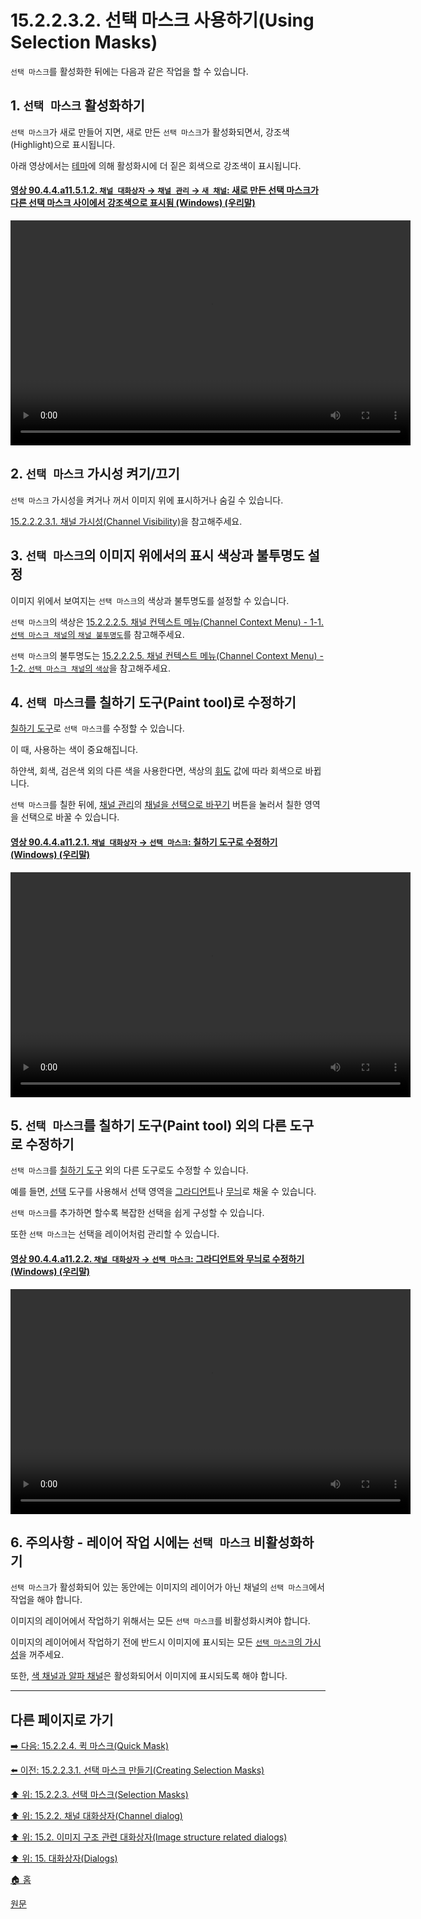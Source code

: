 # 15.2.2.3.2. 선택 마스크 사용하기(Using Selection Masks)

`선택 마스크`를 활성화한 뒤에는 다음과 같은 작업을 할 수 있습니다.

<a id="15-02-02-03-02-s1"></a>

## 1. `선택 마스크` 활성화하기
`선택 마스크`가 새로 만들어 지면, 새로 만든 `선택 마스크`가 활성화되면서, 강조색(Highlight)으로 표시됩니다.

아래 영상에서는 [테마](./12-01-11-theme.md)에 의해 활성화시에 더 짙은 회색으로 강조색이 표시됩니다.

<a id="90-04-04-a11-05-01-02"></a>

#### [영상 90.4.4.a11.5.1.2. `채널 대화상자` → `채널 관리` → `새 채널`: 새로 만든 선택 마스크가 다른 선택 마스크 사이에서 강조색으로 표시됨 (Windows) (우리말)](./90-04-04-channels.md#90-04-04-a11-05-01-02)
<video controls="controls" width="640" height="360" src="https://github.com/wonder13662/gimp/assets/15767104/4f46c943-52f7-4088-a129-1948fc48aec7"></video>

<a id="15-02-02-03-02-s2"></a>

## 2. `선택 마스크` 가시성 켜기/끄기
`선택 마스크` 가시성을 켜거나 꺼서 이미지 위에 표시하거나 숨길 수 있습니다.

[15.2.2.2.3.1. 채널 가시성(Channel Visibility)](./15-02-02-02-03-01-channel_visibility.md)을 참고해주세요.

<a id="15-02-02-03-02-s3"></a>

## 3. `선택 마스크`의 이미지 위에서의 표시 색상과 불투명도 설정
이미지 위에서 보여지는 `선택 마스크`의 색상과 불투명도를 설정할 수 있습니다.

`선택 마스크`의 색상은 [15.2.2.2.5. 채널 컨텍스트 메뉴(Channel Context Menu) - 1-1. `선택 마스크 채널`의 `채널 불투명도`](./15-02-02-02-05-channel_context_menu.md#15-02-02-02-05-s1-01)를 참고해주세요.

`선택 마스크`의 불투명도는 [15.2.2.2.5. 채널 컨텍스트 메뉴(Channel Context Menu) - 1-2. `선택 마스크 채널`의 `색상`](./15-02-02-02-05-channel_context_menu.md#15-02-02-02-05-s1-02)을 참고해주세요.

<a id="15-02-02-03-02-s4"></a>

## 4. `선택 마스크`를 칠하기 도구(Paint tool)로 수정하기
[칠하기 도구](./14-03-00-paint_tools.md)로 `선택 마스크`를 수정할 수 있습니다.

이 때, 사용하는 색이 중요해집니다.

하얀색, 회색, 검은색 외의 다른 색을 사용한다면, 색상의 [휘도](./19-glossaryx-luminance.md) 값에 따라 회색으로 바뀝니다.

`선택 마스크`를 칠한 뒤에, [채널 관리](./15-02-02-02-04-00-managing_channels.md)의 [채널을 선택으로 바꾸기](./15-02-02-02-04-05-replace_the_selection_with_this_channel.md) 버튼을 눌러서 칠한 영역을 선택으로 바꿀 수 있습니다.

<a id="90-04-04-a11-02-01"></a>

#### [영상 90.4.4.a11.2.1. `채널 대화상자` → `선택 마스크`: 칠하기 도구로 수정하기 (Windows) (우리말)](./90-04-04-channels.md#90-04-04-a11-02-01)
<video controls="controls" width="640" height="360" src="https://github.com/wonder13662/gimp/assets/15767104/4d2e9889-0a8d-4c3e-ba73-21d93396d4b6"></video>

<a id="15-02-02-03-02-s5"></a>

## 5. `선택 마스크`를 칠하기 도구(Paint tool) 외의 다른 도구로 수정하기
`선택 마스크`를 [칠하기 도구](./14-03-00-paint_tools.md) 외의 다른 도구로도 수정할 수 있습니다.

예를 들면, [선택](./07-01-00-the-selection.md) 도구를 사용해서 선택 영역을 [그라디언트](./07-10-gradients.md)나 [무늬](./07-11-patterns.md)로 채울 수 있습니다.

`선택 마스크`를 추가하면 할수록 복잡한 선택을 쉽게 구성할 수 있습니다.

또한 `선택 마스크`는 선택을 레이어처럼 관리할 수 있습니다.

<a id="90-04-04-a11-02-02"></a>

#### [영상 90.4.4.a11.2.2. `채널 대화상자` → `선택 마스크`: 그라디언트와 무늬로 수정하기 (Windows) (우리말)](./90-04-04-channels.md#90-04-04-a11-02-02)
<video controls="controls" width="640" height="360" src="https://github.com/wonder13662/gimp/assets/15767104/90ce8a78-2963-4f45-8c72-862ad90c908f"></video>

<a id="15-02-02-03-02-s6"></a>

## 6. 주의사항 - 레이어 작업 시에는 `선택 마스크` 비활성화하기
`선택 마스크`가 활성화되어 있는 동안에는 이미지의 레이어가 아닌 채널의 `선택 마스크`에서 작업을 해야 합니다.

이미지의 레이어에서 작업하기 위해서는 모든 `선택 마스크`를 비활성화시켜야 합니다.

이미지의 레이어에서 작업하기 전에 반드시 이미지에 표시되는 모든 [`선택 마스크`의 가시성](./15-02-02-02-03-01-channel_visibility.md)을 꺼주세요.

또한, [색 채널과 알파 채널]()은 활성화되어서 이미지에 표시되도록 해야 합니다.

***

## 다른 페이지로 가기

[➡️ 다음: 15.2.2.4. 퀵 마스크(Quick Mask)](./15-02-02-04-00-quick_mask.md)

[⬅️ 이전: 15.2.2.3.1. 선택 마스크 만들기(Creating Selection Masks)](./15-02-02-03-01-creating_selection_masks.md)

[⬆️ 위: 15.2.2.3. 선택 마스크(Selection Masks)](./15-02-02-03-00-selection_masks.md)

[⬆️ 위: 15.2.2. 채널 대화상자(Channel dialog)](./15-02-02-00-channel_dialog.md)

[⬆️ 위: 15.2. 이미지 구조 관련 대화상자(Image structure related dialogs)](./15-02-00-image-structure-related-dialogs.md)

[⬆️ 위: 15. 대화상자(Dialogs)](./15-00-dialogs.md)

[🏠 홈](./00-home.md)

[원문](https://docs.gimp.org/2.10/ko/gimp-channel-dialog.html#idm18153)